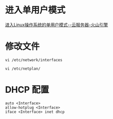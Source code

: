 
# 进入单用户模式

[进入Linux操作系统的单用户模式--云服务器-火山引擎](https://www.volcengine.com/docs/6396/81140)

# 修改文件

```
vi /etc/network/interfaces
```

```
vi /etc/netplan/
```

# DHCP 配置

```
auto <Interface>  
allow-hotplug <Interface>  
iface <Interface> inet dhcp
```
